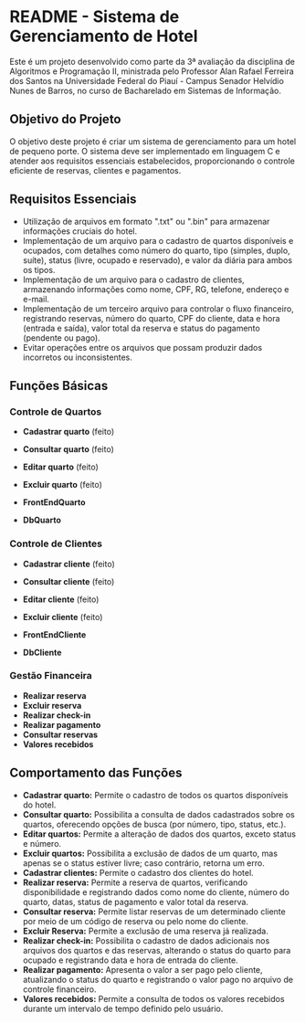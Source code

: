 # README - Sistema de Gerenciamento de Hotel

Este é um projeto desenvolvido como parte da 3ª avaliação da disciplina de Algoritmos e Programação II, ministrada pelo Professor Alan Rafael Ferreira dos Santos na Universidade Federal do Piauí - Campus Senador Helvídio Nunes de Barros, no curso de Bacharelado em Sistemas de Informação.

## Objetivo do Projeto

O objetivo deste projeto é criar um sistema de gerenciamento para um hotel de pequeno porte. O sistema deve ser implementado em linguagem C e atender aos requisitos essenciais estabelecidos, proporcionando o controle eficiente de reservas, clientes e pagamentos.

## Requisitos Essenciais

- Utilização de arquivos em formato ".txt" ou ".bin" para armazenar informações cruciais do hotel.
- Implementação de um arquivo para o cadastro de quartos disponíveis e ocupados, com detalhes como número do quarto, tipo (simples, duplo, suíte), status (livre, ocupado e reservado), e valor da diária para ambos os tipos.
- Implementação de um arquivo para o cadastro de clientes, armazenando informações como nome, CPF, RG, telefone, endereço e e-mail.
- Implementação de um terceiro arquivo para controlar o fluxo financeiro, registrando reservas, número do quarto, CPF do cliente, data e hora (entrada e saída), valor total da reserva e status do pagamento (pendente ou pago).
- Evitar operações entre os arquivos que possam produzir dados incorretos ou inconsistentes.

## Funções Básicas

### Controle de Quartos

- **Cadastrar quarto** (feito)
- **Consultar quarto** (feito)
- **Editar quarto** (feito)
- **Excluir quarto** (feito)

- **FrontEndQuarto**
- **DbQuarto**

### Controle de Clientes

- **Cadastrar cliente** (feito)
- **Consultar cliente** (feito)
- **Editar cliente** (feito)
- **Excluir cliente** (feito)

- **FrontEndCliente**
- **DbCliente**


### Gestão Financeira

- **Realizar reserva**
- **Excluir reserva**
- **Realizar check-in**
- **Realizar pagamento**
- **Consultar reservas**
- **Valores recebidos**

## Comportamento das Funções

- **Cadastrar quarto:** Permite o cadastro de todos os quartos disponíveis do hotel.
- **Consultar quarto:** Possibilita a consulta de dados cadastrados sobre os quartos, oferecendo opções de busca (por número, tipo, status, etc.).
- **Editar quartos:** Permite a alteração de dados dos quartos, exceto status e número.
- **Excluir quartos:** Possibilita a exclusão de dados de um quarto, mas apenas se o status estiver livre; caso contrário, retorna um erro.
- **Cadastrar clientes:** Permite o cadastro dos clientes do hotel.
- **Realizar reserva:** Permite a reserva de quartos, verificando disponibilidade e registrando dados como nome do cliente, número do quarto, datas, status de pagamento e valor total da reserva.
- **Consultar reserva:** Permite listar reservas de um determinado cliente por meio de um código de reserva ou pelo nome do cliente.
- **Excluir Reserva:** Permite a exclusão de uma reserva já realizada.
- **Realizar check-in:** Possibilita o cadastro de dados adicionais nos arquivos dos quartos e das reservas, alterando o status do quarto para ocupado e registrando data e hora de entrada do cliente.
- **Realizar pagamento:** Apresenta o valor a ser pago pelo cliente, atualizando o status do quarto e registrando o valor pago no arquivo de controle financeiro.
- **Valores recebidos:** Permite a consulta de todos os valores recebidos durante um intervalo de tempo definido pelo usuário.
